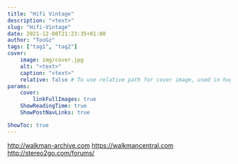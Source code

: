 ```yaml
---
title: "Hifi Vintage"
description: "<text>"
slug: "Hifi-Vintage"
date: 2021-12-08T21:23:35+01:00
author: "TooGz"
tags: ["tag1", "tag2"]
cover:
    image: img/cover.jpg
    alt: "<text>"
    caption: "<text>"
    relative: false # To use relative path for cover image, used in hugo Page-bundles
params:
    cover:
        linkFullImages: true
    ShowReadingTime: true
    ShowPostNavLinks: true

ShowToc: true
---
```


http://walkman-archive.com
https://walkmancentral.com
http://stereo2go.com/forums/